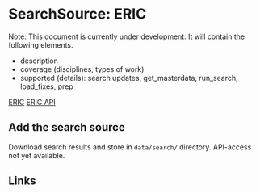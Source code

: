# SearchSource: ERIC

Note: This document is currently under development. It will contain the following elements.

- description
- coverage (disciplines, types of work)
- supported (details): search updates, get_masterdata, run_search, load_fixes, prep

[ERIC](https://eric.ed.gov/)
[ERIC API](https://eric.ed.gov/?api)

## Add the search source

Download search results and store in `data/search/` directory. API-access not yet available.

## Links
